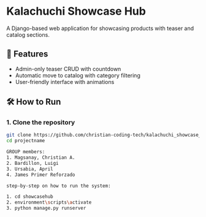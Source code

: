 # Kalachuchi Showcase Hub

A Django-based web application for showcasing products with teaser and catalog sections.

## 🚀 Features
- Admin-only teaser CRUD with countdown
- Automatic move to catalog with category filtering
- User-friendly interface with animations

## 🛠️ How to Run

### 1. Clone the repository
```bash
git clone https://github.com/christian-coding-tech/kalachuchi_showcase_hub.git
cd projectname

GROUP members:
1. Magsanay, Christian A.
2. Bardillon, Luigi 
3. Ursabia, April 
4. James Primer Reforzado

step-by-step on how to run the system:

1. cd showcasehub
2. environment\scripts\activate
3. python manage.py runserver